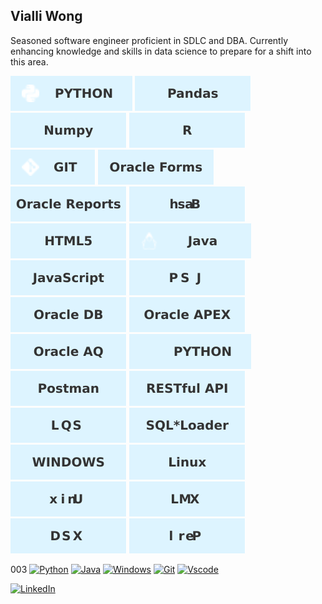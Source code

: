 ## Vialli Wong
Seasoned software engineer proficient in SDLC and DBA. Currently enhancing knowledge and skills in data science to prepare for a shift into this area.


<!--
**vialliw/vialliw** is a ✨ _special_ ✨ repository because its `README.md` (this file) appears on your GitHub profile.

Here are some ideas to get you started:

- 🔭 I’m currently working on ...
- 🌱 I’m currently learning ...
- 👯 I’m looking to collaborate on ...
- 🤔 I’m looking for help with ...
- 💬 Ask me about ...
- 📫 How to reach me: ...
- 😄 Pronouns: ...
- ⚡ Fun fact: ...
-->
<p>
  <img src="https://raw.githubusercontent.com/vialliw/Hyperion_Data_Science_Bootcamp/refs/heads/main/image/python.svg">
<img src="https://raw.githubusercontent.com/vialliw/Hyperion_Data_Science_Bootcamp/refs/heads/main/image/pandas.svg">
<img src="https://raw.githubusercontent.com/vialliw/Hyperion_Data_Science_Bootcamp/refs/heads/main/image/numpy.svg">
<img src="https://raw.githubusercontent.com/vialliw/Hyperion_Data_Science_Bootcamp/refs/heads/main/image/r.svg">
<img src="https://raw.githubusercontent.com/vialliw/Hyperion_Data_Science_Bootcamp/refs/heads/main/image/git.svg">
<img src="https://raw.githubusercontent.com/vialliw/Hyperion_Data_Science_Bootcamp/refs/heads/main/image/OracleForms.svg">
<img src="https://raw.githubusercontent.com/vialliw/Hyperion_Data_Science_Bootcamp/refs/heads/main/image/oraclereports.svg">
<img src="https://raw.githubusercontent.com/vialliw/Hyperion_Data_Science_Bootcamp/refs/heads/main/image/bash.svg">
<img src="https://raw.githubusercontent.com/vialliw/Hyperion_Data_Science_Bootcamp/refs/heads/main/image/html5.svg">
<img src="https://raw.githubusercontent.com/vialliw/Hyperion_Data_Science_Bootcamp/refs/heads/main/image/java.svg">
<img src="https://raw.githubusercontent.com/vialliw/Hyperion_Data_Science_Bootcamp/refs/heads/main/image/javascript.svg">
<img src="https://raw.githubusercontent.com/vialliw/Hyperion_Data_Science_Bootcamp/refs/heads/main/image/jsp.svg">
<img src="https://raw.githubusercontent.com/vialliw/Hyperion_Data_Science_Bootcamp/refs/heads/main/image/oracledb.svg">
<img src="https://raw.githubusercontent.com/vialliw/Hyperion_Data_Science_Bootcamp/refs/heads/main/image/oracleapex.svg">
<img src="https://raw.githubusercontent.com/vialliw/Hyperion_Data_Science_Bootcamp/refs/heads/main/image/oracleaq.svg">
<img src="https://raw.githubusercontent.com/vialliw/Hyperion_Data_Science_Bootcamp/refs/heads/main/image/plsql.svg">
<img src="https://raw.githubusercontent.com/vialliw/Hyperion_Data_Science_Bootcamp/refs/heads/main/image/postman.svg">
<img src="https://raw.githubusercontent.com/vialliw/Hyperion_Data_Science_Bootcamp/refs/heads/main/image/restfulapi.svg">
<img src="https://raw.githubusercontent.com/vialliw/Hyperion_Data_Science_Bootcamp/refs/heads/main/image/sql.svg">
<img src="https://raw.githubusercontent.com/vialliw/Hyperion_Data_Science_Bootcamp/refs/heads/main/image/sqlloader.svg">
<img src="https://raw.githubusercontent.com/vialliw/vialliw/8e0dfa51bb059f1848dc49e678bc1e3578cb8c21/image/windows.svg">
<img src="https://raw.githubusercontent.com/vialliw/Hyperion_Data_Science_Bootcamp/refs/heads/main/image/linux.svg">
<img src="https://raw.githubusercontent.com/vialliw/Hyperion_Data_Science_Bootcamp/refs/heads/main/image/unix.svg">
<img src="https://raw.githubusercontent.com/vialliw/Hyperion_Data_Science_Bootcamp/refs/heads/main/image/xml.svg">
<img src="https://raw.githubusercontent.com/vialliw/Hyperion_Data_Science_Bootcamp/refs/heads/main/image/xsd.svg">
<img src="https://raw.githubusercontent.com/vialliw/Hyperion_Data_Science_Bootcamp/refs/heads/main/image/perl.svg">
</p>



003
<a target="_blank" rel="noopener noreferrer nofollow" href="https://camo.githubusercontent.com/35f6978b862c87cca6a7d8b19ea7586333617b4281b4148d8e3fcb1fadf601e2/68747470733a2f2f696d672e736869656c64732e696f2f62616467652f707974686f6e2d4544434244463f7374796c653d666f722d7468652d6261646765266c6f676f3d707974686f6e266c6f676f436f6c6f723d7768697465"><img src="https://camo.githubusercontent.com/35f6978b862c87cca6a7d8b19ea7586333617b4281b4148d8e3fcb1fadf601e2/68747470733a2f2f696d672e736869656c64732e696f2f62616467652f707974686f6e2d4544434244463f7374796c653d666f722d7468652d6261646765266c6f676f3d707974686f6e266c6f676f436f6c6f723d7768697465" alt="Python" data-canonical-src="https://img.shields.io/badge/python-EDCBDF?style=for-the-badge&amp;logo=python&amp;logoColor=white" style="max-width: 100%;"></a>
<a target="_blank" rel="noopener noreferrer nofollow" href="https://camo.githubusercontent.com/974986349a65443047934bd4b0f17267f4290240a8c85a3d11d41a6a244f3452/68747470733a2f2f696d672e736869656c64732e696f2f62616467652f6a6176612d4544434244463f7374796c653d666f722d7468652d6261646765266c6f676f3d6f70656e6a646b266c6f676f436f6c6f723d7768697465"><img src="https://camo.githubusercontent.com/974986349a65443047934bd4b0f17267f4290240a8c85a3d11d41a6a244f3452/68747470733a2f2f696d672e736869656c64732e696f2f62616467652f6a6176612d4544434244463f7374796c653d666f722d7468652d6261646765266c6f676f3d6f70656e6a646b266c6f676f436f6c6f723d7768697465" alt="Java" data-canonical-src="https://img.shields.io/badge/java-EDCBDF?style=for-the-badge&amp;logo=openjdk&amp;logoColor=white" style="max-width: 100%;"></a>
<a target="_blank" rel="noopener noreferrer nofollow" href="https://camo.githubusercontent.com/816241f794ed5eba86d330a2853c825def1cb110ef8c530e032a320322d19ec9/68747470733a2f2f696d672e736869656c64732e696f2f62616467652f57696e646f77732d4544434244463f7374796c653d666f722d7468652d6261646765266c6f676f3d77696e646f7773266c6f676f436f6c6f723d7768697465"><img src="https://camo.githubusercontent.com/816241f794ed5eba86d330a2853c825def1cb110ef8c530e032a320322d19ec9/68747470733a2f2f696d672e736869656c64732e696f2f62616467652f57696e646f77732d4544434244463f7374796c653d666f722d7468652d6261646765266c6f676f3d77696e646f7773266c6f676f436f6c6f723d7768697465" alt="Windows" data-canonical-src="https://img.shields.io/badge/Windows-EDCBDF?style=for-the-badge&amp;logo=windows&amp;logoColor=white" style="max-width: 100%;"></a>
<a target="_blank" rel="noopener noreferrer nofollow" href="https://camo.githubusercontent.com/62d23099537527c5dcf16afb7d43b460650439e3c258ed512d2d2b8feb68b023/68747470733a2f2f696d672e736869656c64732e696f2f62616467652f4749542d4544434244463f7374796c653d666f722d7468652d6261646765266c6f676f3d676974266c6f676f436f6c6f723d7768697465"><img src="https://camo.githubusercontent.com/62d23099537527c5dcf16afb7d43b460650439e3c258ed512d2d2b8feb68b023/68747470733a2f2f696d672e736869656c64732e696f2f62616467652f4749542d4544434244463f7374796c653d666f722d7468652d6261646765266c6f676f3d676974266c6f676f436f6c6f723d7768697465" alt="Git" data-canonical-src="https://img.shields.io/badge/GIT-EDCBDF?style=for-the-badge&amp;logo=git&amp;logoColor=white" style="max-width: 100%;"></a>
<a target="_blank" rel="noopener noreferrer nofollow" href="https://camo.githubusercontent.com/c3a77e8d69fa5eee6b67aa9672860324c46583d3eb3d7b3692983657cda4195b/68747470733a2f2f696d672e736869656c64732e696f2f62616467652f5673636f64652d4544434244463f7374796c653d666f722d7468652d6261646765266c6f676f3d76697375616c2d73747564696f2d636f6465266c6f676f436f6c6f723d7768697465"><img src="https://camo.githubusercontent.com/c3a77e8d69fa5eee6b67aa9672860324c46583d3eb3d7b3692983657cda4195b/68747470733a2f2f696d672e736869656c64732e696f2f62616467652f5673636f64652d4544434244463f7374796c653d666f722d7468652d6261646765266c6f676f3d76697375616c2d73747564696f2d636f6465266c6f676f436f6c6f723d7768697465" alt="Vscode" data-canonical-src="https://img.shields.io/badge/Vscode-EDCBDF?style=for-the-badge&amp;logo=visual-studio-code&amp;logoColor=white" style="max-width: 100%;"></a>

<a href="https://www.linkedin.com/in/vialli-wong-06371094/" rel="nofollow"><img src="https://camo.githubusercontent.com/667c03468dae579c926cd7780ff8e0ad5abc1d9a79bb5bdfaaad6c297123814a/68747470733a2f2f696d672e736869656c64732e696f2f62616467652f4c696e6b6564496e2d4544434244463f7374796c653d666f722d7468652d6261646765266c6f676f3d6c696e6b6564696e266c6f676f436f6c6f723d7768697465" alt="LinkedIn" data-canonical-src="https://img.shields.io/badge/LinkedIn-EDCBDF?style=for-the-badge&amp;logo=linkedin&amp;logoColor=white" style="max-width: 100%;"></a>

